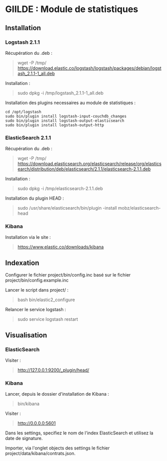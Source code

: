 # GIILDE : Module de statistiques

## Installation

### Logstash 2.1.1

Récupération du .deb :

> wget -P /tmp/ https://download.elastic.co/logstash/logstash/packages/debian/logstash_2.1.1-1_all.deb 

Installation :

> sudo dpkg -i /tmp/logstash_2.1.1-1_all.deb

Installation des plugins necessaires au module de statistiques :

    cd /opt/logstash
    sudo bin/plugin install logstash-input-couchdb_changes
    sudo bin/plugin install logstash-output-elasticsearch
    sudo bin/plugin install logstash-output-http

### ElasticSearch 2.1.1

Récupération du .deb :

> wget -P /tmp/ https://download.elasticsearch.org/elasticsearch/release/org/elasticsearch/distribution/deb/elasticsearch/2.1.1/elasticsearch-2.1.1.deb

Installation :

> sudo dpkg -i /tmp/elasticsearch-2.1.1.deb

Installation du plugin HEAD :

> sudo /usr/share/elasticsearch/bin/plugin -install mobz/elasticsearch-head

### Kibana

Installation via le site :

> https://www.elastic.co/downloads/kibana

## Indexation

Configurer le fichier project/bin/config.inc basé sur le fichier project/bin/config.example.inc


Lancer le script dans project/ :

> bash bin/elastic2_configure

Relancer le service logstash :

> sudo service logstash restart

## Visualisation

### ElasticSearch

Visiter :

>http://127.0.0.1:9200/_plugin/head/

### Kibana

Lancer, depuis le dossier d'installation de Kibana :

> bin/kibana

Visiter :

> http://0.0.0.0:5601

Dans les settings, specifiez le nom de l'index ElasticSearch et utilisez la date de signature.


Importer, via l'onglet objects des settings le fichier project/data/kibana/contrats.json.

 
